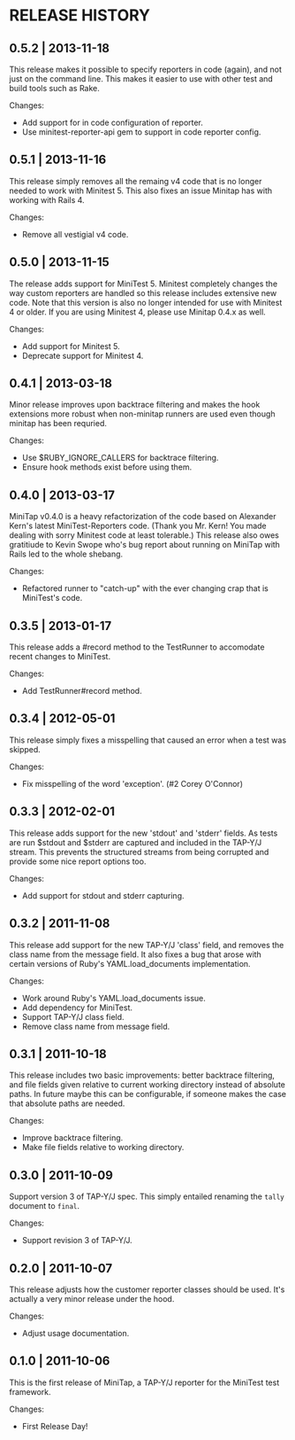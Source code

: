 # RELEASE HISTORY

## 0.5.2 | 2013-11-18

This release makes it possible to specify reporters in code
(again), and not just on the command line. This makes it easier
to use with other test and build tools such as Rake.

Changes:

* Add support for in code configuration of reporter.
* Use minitest-reporter-api gem to support in code reporter config.


## 0.5.1 | 2013-11-16

This release simply removes all the remaing v4 code that
is no longer needed to work with Minitest 5. This also
fixes an issue Minitap has with working with Rails 4.

Changes:

* Remove all vestigial v4 code.


## 0.5.0 | 2013-11-15

The release adds support for MiniTest 5. Minitest completely 
changes the way custom reporters are handled so this release
includes extensive new code. Note that this version is also
no longer intended for use with Minitest 4 or older. If you
are using Minitest 4, please use Minitap 0.4.x as well.

Changes:

* Add support for Minitest 5.
* Deprecate support for Minitest 4.


## 0.4.1 | 2013-03-18

Minor release improves upon backtrace filtering and makes
the hook extensions more robust when non-minitap runners
are used even though minitap has been requried.

Changes:

* Use $RUBY_IGNORE_CALLERS for backtrace filtering.
* Ensure hook methods exist before using them.
 

## 0.4.0 | 2013-03-17

MiniTap v0.4.0 is a heavy refactorization of the code based on
Alexander Kern's latest MiniTest-Reporters code. (Thank you
Mr. Kern! You made dealing with sorry Minitest code at least
tolerable.) This release also owes gratitiude to Kevin Swope
who's bug report about running on MiniTap with Rails led to
the whole shebang.

Changes:

* Refactored runner to "catch-up" with the ever changing 
  crap that is MiniTest's code.


## 0.3.5 | 2013-01-17

This release adds a #record method to the TestRunner to accomodate 
recent changes to MiniTest.

Changes:

* Add TestRunner#record method.


## 0.3.4 | 2012-05-01

This release simply fixes a misspelling that caused an error
when a test was skipped.

Changes:

* Fix misspelling of the word 'exception'. (#2 Corey O'Connor)


## 0.3.3 | 2012-02-01

This release adds support for the new 'stdout' and 'stderr' fields.
As tests are run $stdout and $stderr are captured and included in
the TAP-Y/J stream. This prevents the structured streams from being
corrupted and provide some nice report options too.

Changes:

* Add support for stdout and stderr capturing.


## 0.3.2 | 2011-11-08

This release add support for the new TAP-Y/J 'class' field, and removes
the class name from the message field. It also fixes a bug that
arose with certain versions of Ruby's YAML.load_documents implementation.

Changes:

* Work around Ruby's YAML.load_documents issue.
* Add dependency for MiniTest.
* Support TAP-Y/J class field.
* Remove class name from message field.


## 0.3.1 | 2011-10-18

This release includes two basic improvements: better backtrace filtering,
and file fields given relative to current working directory instead of
absolute paths. In future maybe this can be configurable, if someone makes
the case that absolute paths are needed.

Changes:

* Improve backtrace filtering.
* Make file fields relative to working directory.


## 0.3.0 | 2011-10-09

Support version 3 of TAP-Y/J spec. This simply entailed renaming
the `tally` document to `final`.

Changes:

* Support revision 3 of TAP-Y/J.


## 0.2.0 | 2011-10-07

This release adjusts how the customer reporter classes
should be used. It's actually a very minor release under 
the hood.

Changes:

* Adjust usage documentation.


## 0.1.0 | 2011-10-06

This is the first release of MiniTap, a TAP-Y/J reporter
for the MiniTest test framework.

Changes:

* First Release Day!
